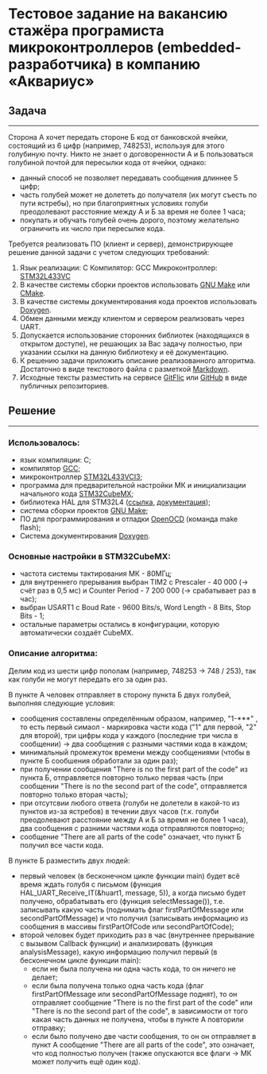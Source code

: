 # Тестовое задание на вакансию стажёра програмиста микроконтроллеров (embedded-разработчика) в компанию «Аквариус»

## Задача
------
Сторона A хочет передать стороне Б код от банковской ячейки, состоящий из 6 цифр (например, 748253), используя для этого голубиную почту.
Никто не знает о договоренности А и Б пользоваться голубиной почтой для пересылки кода от ячейки, однако:
 - данный способ не позволяет передавать сообщения длиннее 5 цифр;
 - часть голубей может не долететь до получателя (их могут съесть по пути ястребы), но при благоприятных условиях голуби преодолевают расстояние между А и Б за время не более 1 часа;
 - покупать и обучать голубей очень дорого, поэтому желательно ограничить их число при пересылке кода.

Требуется реализовать ПО (клиент и сервер), демонстрирующее решение данной задачи с учетом следующих требований:
1) Язык реализации: C
         Компилятор: GCC
         Микроконтроллер: [STM32L433VC](https://www.st.com/en/microcontrollers-microprocessors/stm32l433vc.html)
2) В качестве системы сборки проектов использовать [GNU Make](https://www.gnu.org/software/make/) или [CMake](https://cmake.org/).
3) В качестве системы документирования кода проектов использовать [Doxygen](https://www.doxygen.nl/).
4) Обмен данными между клиентом и сервером реализовать через UART.
5) Допускается использование сторонних библиотек (находящихся в открытом доступе), не решающих за Вас задачу полностью, при указании ссылки на данную библиотеку и её документацию.
6) К решению задачи приложить описание реализованного алгоритма. Достаточно в виде текстового файла с разметкой [Markdown](https://ru.wikipedia.org/wiki/Markdown).
7) Исходные тексты разместить на сервисе [GitFlic](https://gitflic.ru/) или [GitHub](https://github.com/) в виде публичных репозиториев.

## Решение
-------------
### Использовалось:
 - язык компиляции: C;
 - компилятор [GCC](https://web.archive.org/web/20220423132709/https://developer.arm.com/tools-and-software/open-source-software/developer-tools/gnu-toolchain/gnu-rm/downloads);
 - микроконтроллер [STM32L433VCI3](https://www.st.com/en/microcontrollers-microprocessors/stm32l433vc.html);
 - программа для предварительной настройки МК и инициализации начального кода [STM32CubeMX](https://www.st.com/en/development-tools/stm32cubemx.html);
 - библиотека HAL для STM32L4 ([ссылка](https://disk.yandex.ru/d/r74X5RML0KI0EA/STM32Cube_FW_Library_C_F_G_H_L_MP/STM32L4), [документация](https://www.st.com/resource/en/user_manual/um1884-description-of-stm32l4l4-hal-and-lowlayer-drivers-stmicroelectronics.pdf));
 - система сборки проектов [GNU Make](https://www.gnu.org/software/make/);
 - ПО для программирования и отладки [OpenOCD](https://gnutoolchains.com/arm-eabi/openocd/) (команда make flash);
 - Система документирования [Doxygen](https://www.doxygen.nl/).

### Основные настройки в STM32CubeMX:
 - частота системы тактирования МК - 80МГц;
 - для внутреннего прерывания выбран TIM2 с Prescaler - 40 000 (-> счёт раз в 0,5 мс) и Counter Period - 7 200 000 (-> срабатывает раз в час);
 - выбран USART1 c Boud Rate - 9600 Bits/s, Word Length - 8 Bits, Stop Bits - 1;
 - остальные параметры остались в конфигурации, которую автоматически создаёт CubeMX.

### Описание алгоритма:
Делим код из шести цифр пополам (например, 748253 -> 748 / 253), так как голуби не могут передать его за один раз.

В пункте А человек отправляет в сторону пункта Б двух голубей, выполняя следующие условия:
- сообщения составлены определённым образом, например, "1-***" , то есть первый симаол - маркировка части кода ("1" для первой, "2" для второй), три цифры кода у каждого (последние три числа в сообщении) -> два сообщения с разными частями кода в каждом;
- минимальный промежуток времени между сообщениями (чтобы в пункте Б сообшения обработали за один раз);
- при получении сообщения "There is no the first part of the code" из пункта Б, отправляется повторно только первая часть (при сообщении "There is no the second part of the code", отправляется повторно только вторая часть);
- при отсутсвии любого ответа (голуби не долетели в какой-то из пунктов из-за ястребов) в течении двух часов (т.к. голуби преодолевают расстояние между А и Б за время не более 1 часа), два сообщения с разними частями кода отправляются повторно;
- сообщение "There are all parts of the code" означает, что пункт Б получил все части кода. 

В пункте Б разместить двух людей:
- первый человек (в бесконечном цикле функции main) будет всё время ждать голубя с письмом (функция HAL_UART_Receive_IT(&huart1, message, 5)), а когда письмо будет получено, обрабатывать его (функция selectMessage()), т.е. записывать какую часть (поднимать флаг firstPartOfMessage или secondPartOfMessage) и что получил (записывать информацию из сообщения в массивы firstPartOfCode или secondPartOfCode);
- второй человек будет приходить раз в час (внутреннее прерывание с вызывом Callback функции) и анализировать (функция analysisMessage), какую информацию получил первый (в бесконечном цикле функции main):
  - если не была получена ни одна часть кода, то он ничего не делает;
  - если была получена только одна часть кода (флаг firstPartOfMessage или secondPartOfMessage поднят), то он отправляет сообщение "There is no the first part of the code" или "There is no the second part of the code", в зависимости от того какая часть данных не получена, чтобы в пункте А повторили отправку;
  - если было получено две части сообщения, то он он отправляет в пункт А сообщение "There are all parts of the code", это означает, что код полностью получен (также опускаются все флаги -> МК может получить ещё один код).
